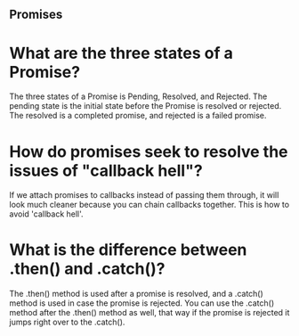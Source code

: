 ## Promises

# What are the three states of a Promise?
The three states of a Promise is Pending, Resolved, and Rejected. The pending state is the initial state before the Promise is resolved or rejected. The resolved is a completed promise, and rejected is a failed promise.

# How do promises seek to resolve the issues of "callback hell"?
If we attach promises to callbacks instead of passing them through, it will look much cleaner because you can chain callbacks together. This is how to avoid 'callback hell'.

# What is the difference between .then() and .catch()?
The .then() method is used after a promise is resolved, and a .catch() method is used in case the promise is rejected. You can use the .catch() method after the .then() method as well, that way if the promise is rejected it jumps right over to the .catch().